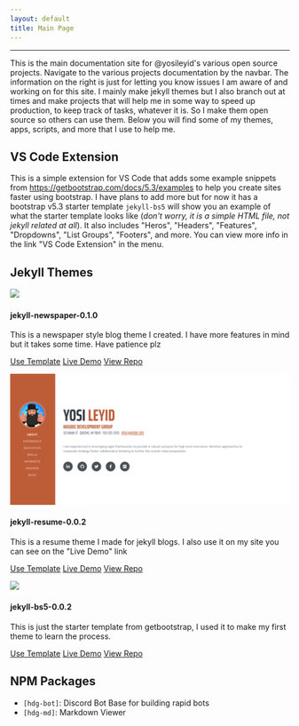 ```yaml
---
layout: default
title: Main Page
---
```


* * *

This is the main documentation site for @yosileyid's various open source projects. Navigate to the various projects documentation by the navbar. The information on the right is just for letting you know issues I am aware of and working on for this site. I mainly make jekyll themes but I also branch out at times and make projects that will help me in some way to speed up production, to keep track of tasks, whatever it is. So I make them open source so others can use them. Below you will find some of my themes, apps, scripts, and more that I use to help me.

## <i class="fa-solid fa-laptop-code"></i> VS Code Extension

This is a simple extension for VS Code that adds some example snippets from https://getbootstrap.com/docs/5.3/examples to help you create sites faster using bootstrap. I have plans to add more but for now it has a bootstrap v5.3 starter template `jekyll-bs5` will show you an example of what the starter template looks like (*don't worry, it is a simple HTML file, not jekyll related at all*). It also includes "Heros", "Headers", "Features", "Dropdowns", "List Groups", "Footers", and more. You can view more info in the link "VS Code Extension" in the menu.

## <i class="fa-regular fa-gem"></i> Jekyll Themes

<p></p>

<div class="row bg-custom text-info">

  <div class="col-lg-4">
    <p></p>
    <img 
      class="img-fluid" 
      src="https://user-images.githubusercontent.com/14003326/222299618-1d185aa9-a4cd-49e5-aa18-355d2f744f24.png"
      >
  </div>
  <div class="col-lg-8">
    <h4>jekyll-newspaper-0.1.0</h4>
    <p>This is a newspaper style blog theme I created. I have more features in mind but it takes some time. Have patience plz</p>
    <p>
      <a class="btn btn-sm btn-info" target="_blank" href="https://github.com/jekyll-bootstrap/jekyll-newspaper">Use Template</a>  
      <a class="btn btn-sm btn-info" target="_blank" href="https://jekyll-bootstrap.github.io/jekyll-newspaper">Live Demo</a>  
      <a class="btn btn-sm btn-info" target="_blank" href="https://github.com/jekyll-bootstrap/jekyll-newspaper">View Repo</a>
    </p>
  </div>
  
</div>
<div class="row bg-custom text-info">

  <div class="col-lg-4">
    <p></p>
    <img class="img-fluid" src="https://raw.githubusercontent.com/Jekyll-Bootstrap/jekyll-resume/main/jekyll-resume.png">
  </div>  
  <div class="col-lg-8">
    <h4>jekyll-resume-0.0.2</h4>
    <p>This is a resume theme I made for jekyll blogs. I also use it on my site you can see on the "Live Demo" link</p>
    <p>
      <a target="_blank" href="https://github.com/jekyll-bootstrap/jekyll-resume" class="btn btn-sm btn-info">Use Template</a>  
      <a class="btn btn-sm btn-info" target="_blank" href="https://yosileyid.github.io">Live Demo</a>  
      <a class="btn btn-sm btn-info" target="_blank" href="https://github.com/jekyll-bootstrap/jekyll-resume">View Repo</a>
    </p>
  </div>

</div>
<div class="row bg-custom text-info">
  
  <div class="col-lg-4">
    <p></p>
    <img class="img-fluid" src="https://user-images.githubusercontent.com/14003326/221392294-46bbad96-32d9-4c2b-9950-c1e83eeb956a.png">
  </div>
  <div class="col-lg-8">
    <h4>jekyll-bs5-0.0.2</h4>
    <p>This is just the starter template from getbootstrap, I used it to make my first theme to learn the process.</p>
    <p>
      <a class="btn btn-sm btn-info" target="_blank" href="https://github.com/jekyll-bootstrap/jekyll-bs5">Use Template</a>  
      <a class="btn btn-sm btn-info" target="_blank" href="https://jekyll-bootstrap.github.io/jekyll-bs5">Live Demo</a>  
      <a class="btn btn-sm btn-info" target="_blank" href="https://github.com/jekyll-bootstrap/jekyll-bs5">View Repo</a>
    </p>

  </div>

</div>

## <i class="fab fa-npm"></i> NPM Packages

* `[hdg-bot]`: Discord Bot Base for building rapid bots
* `[hdg-md]`: Markdown Viewer